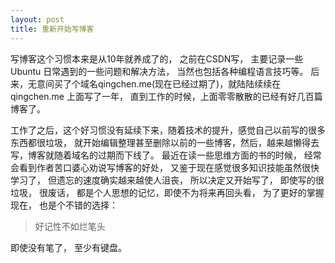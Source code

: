```yaml
---
layout: post
title: 重新开始写博客
---
```


写博客这个习惯本来是从10年就养成了的， 之前在CSDN写， 主要记录一些Ubuntu 日常遇到的一些问题和解决方法， 当然也包括各种编程语言技巧等。 后来，无意间买了个域名qingchen.me(现在已经过期了)，就陆陆续续在qingchen.me 上面写了一年， 直到工作的时候，上面零零散散的已经有好几百篇博客了。

工作了之后，这个好习惯没有延续下来，随着技术的提升，感觉自己以前写的很多东西都很垃圾， 就开始编辑整理甚至删除以前的一些博客，然后，越来越懒得去写，博客就随着域名的过期而下线了。 最近在读一些思维方面的书的时候， 经常会看到作者苦口婆心劝说写博客的好处， 又鉴于现在感觉很多知识技能虽然很快学习了， 但遗忘的速度确实越来越使人沮丧， 所以决定又开始写了， 即使写的很垃圾， 很废话， 都是个人思想的记忆，即使不为将来再回头看， 为了更好的掌握现在， 也是个不错的选择：

>好记性不如烂笔头

即使没有笔了， 至少有键盘。
